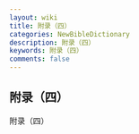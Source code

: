 ```yaml
---
layout: wiki
title: 附录（四）
categories: NewBibleDictionary
description: 附录（四）
keywords: 附录（四）
comments: false
---
```


## 附录（四）



附录（四）




